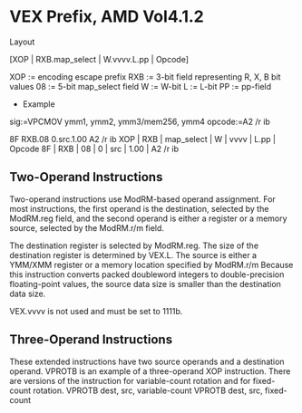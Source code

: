 # VEX Prefix, AMD Vol4.1.2

Layout

[XOP | RXB.map_select | W.vvvv.L.pp | Opcode]


XOP := encoding escape prefix
RXB := 3-bit field representing R, X, B bit values
08  := 5-bit map_select field
W   := W-bit
L   := L-bit
PP  := pp-field

* Example

sig:=VPCMOV ymm1, ymm2, ymm3/mem256, ymm4
opcode:=A2 /r ib

8F RXB.08 0.src.1.00 A2 /r ib
XOP | RXB | map_select | W | vvvv | L.pp | Opcode
8F  | RXB | 08         | 0 | src  | 1.00 | A2 /r ib

## Two-Operand Instructions

Two-operand instructions use ModRM-based operand assignment. For most instructions, the first
operand is the destination, selected by the ModRM.reg field, and the second operand is either a register
or a memory source, selected by the ModRM.r/m field.

The destination register is selected by ModRM.reg. The size of the destination register is determined
by VEX.L. The source is either a YMM/XMM register or a memory location specified by ModRM.r/m
Because this instruction converts packed doubleword integers to double-precision floating-point
values, the source data size is smaller than the destination data size.

VEX.vvvv is not used and must be set to 1111b.

## Three-Operand Instructions

These extended instructions have two source operands and a destination operand.
VPROTB is an example of a three-operand XOP instruction.
There are versions of the instruction for variable-count rotation and for fixed-count rotation.
VPROTB dest, src, variable-count
VPROTB dest, src, fixed-count